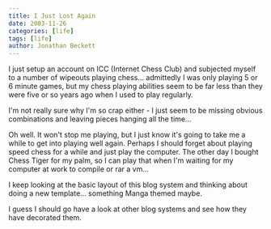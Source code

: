 ```yaml
---
title: I Just Lost Again
date: 2003-11-26
categories: [life]
tags: [life]
author: Jonathan Beckett
---
```


I just setup an account on ICC (Internet Chess Club) and subjected myself to a number of wipeouts playing chess... admittedly I was only playing 5 or 6 minute games, but my chess playing abilities seem to be far less than they were five or so years ago when I used to play regularly.

I'm not really sure why I'm so crap either - I just seem to be missing obvious combinations and leaving pieces hanging all the time...

Oh well. It won't stop me playing, but I just know it's going to take me a while to get into playing well again. Perhaps I should forget about playing speed chess for a while and just play the computer. The other day I bought Chess Tiger for my palm, so I can play that when I'm waiting for my computer at work to compile or rar a vm...

I keep looking at the basic layout of this blog system and thinking about doing a new template... something Manga themed maybe.

I guess I should go have a look at other blog systems and see how they have decorated them.